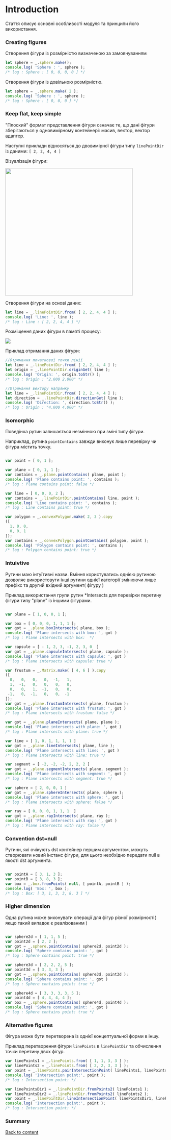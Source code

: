 # Introduction

Стаття описує основні особливості модуля та принципи його використання.

<!-- ### Why?(later) -->

### Creating figures

Створення фігури із розмірністю визначеною за замовчуванням

```js
let sphere = _.sphere.make();
console.log( 'Sphere : ', sphere );
/* log : Sphere : [ 0, 0, 0, 0 ] */
```

Створення фігури із довільною розмірністю.

```js
let sphere = _.sphere.make( 2 );
console.log( 'Sphere : ', sphere );
/* log : Sphere : [ 0, 0, 0 ] */
```

### Keep flat, keep simple

"Плоский" формат представлення фігури означає те, що дані фігури зберігаються у одновимірному контейнері: масив, вектор, вектор адаптер.

Наступні приклади відносяться до двовимірної фігури типу `linePointDir` із даними: ```[ 2, 2, 4, 4 ]```

Візуалізація фігури:

<img src="../../img/LinePointDir.png" width="400" height="400" />

Створення фігури на основі даних:

```js
let line = _.linePointDir.from( [ 2, 2, 4, 4 ] );
console.log( 'Line: ', line );
/* log : Line : [ 2, 2, 4, 4 ] */
```

Розміщення даних фігури в памяті процесу:

<img src="../../img/LinePointDirMemory2D.png" />

Приклад отримання даних фігури:

```js
//Отримання початкової точки лінії
let line = _.linePointDir.from( [ 2, 2, 4, 4 ] );
let origin = _.linePointDir.originGet( line );
console.log( 'Origin: ', origin.toStr() );
/* log : Origin : "2.000 2.000" */

//Отримання вектору напрямку
let line = _.linePointDir.from( [ 2, 2, 4, 4 ] );
let direction = _.linePointDir.directionGet( line );
console.log( 'Direction: ', direction.toStr() );
/* log : Origin : "4.000 4.000" */

```

### Isomorphic

Поведінка рутин залишається незмінною при зміні типу фігури.

Наприклад, рутина ```pointContains``` завжди виконує лише перевірку чи фігура містить точку.

```js

var point = [ 0, 1 ];

var plane = [ 0, 1, 1 ];
var contains = _.plane.pointContains( plane, point );
console.log( 'Plane contains point: ', contains );
/* log : Plane contains point: false */

var line = [ 0, 0, 0, 2 ];
var contains = _.linePointDir.pointContains( line, point );
console.log( 'Line contains point: ', contains );
/* log : Line contains point: true */

var polygon = _.convexPolygon.make( 2, 3 ).copy
([
  1, 0, 0,
  0, 0, 1
]);
var contains = _.convexPolygon.pointContains( polygon, point );
console.log( 'Polygon contains point: ', contains );
/* log : Polygon contains point: true */

```

### Intuivtive

Рутини маю інтуїтивні назви. Вміння користуватись однією рутиною дозволяє використовути інші рутини однієї категорії змінюючи лише префікс та другий вхідний аргумент( фігуру )

Приклад використання групи рутин *Intersects для перевірки перетину фігури типу
"plane" із іншими фігурами.

```js

var plane = [ 1, 0, 0, 1 ];

var box = [ 0, 0, 0, 1, 1, 1 ];
var got = _.plane.boxIntersects( plane, box );
console.log( 'Plane intersects with box: ', got )
/* log : Plane intersects with box:  */

var capsule = [ - 1, 2, 3, -1, 2, 3, 0  ]
var got = _.plane.capsuleIntersects( plane, capsule );
console.log( 'Plane intersects with capsule: ', got )
/* log : Plane intersects with capsule: true */

var frustum = _.Matrix.make( [ 4, 6 ] ).copy
([
  0,   0,   0,   0,  -1,   1,
  1,  -1,   0,   0,   0,   0,
  0,   0,   1,  -1,   0,   0,
 -1,   0,  -1,   0,   0,  -1
]);
var got = _.plane.frustumIntersects( plane, frustum );
console.log( 'Plane intersects with frustum: ', got )
/* log : Plane intersects with frustum: false */

var got = _.plane.planeIntersects( plane, plane );
console.log( 'Plane intersects with plane: ', got )
/* log : Plane intersects with plane: true */

var line = [ 1, 0, 1, 1, 1, 1 ]
var got = _.plane.lineIntersects( plane, line );
console.log( 'Plane intersects with line: ', got )
/* log : Plane intersects with line: true */

var segment = [ -2, -2, -2, 2, 2, 2 ]
var got = _.plane.segmentIntersects( plane, segment );
console.log( 'Plane intersects with segment: ', got )
/* log : Plane intersects with segment: true */

var sphere = [ 2, 0, 0, 1 ]
var got = _.plane.sphereIntersects( plane, sphere );
console.log( 'Plane intersects with sphere: ', got )
/* log : Plane intersects with sphere: false */

var ray = [ 0, 0, 0, 1, 1, 1  ]
var got = _.plane.rayIntersects( plane, ray );
console.log( 'Plane intersects with ray: ', got )
/* log : Plane intersects with ray: false */

```

<!-- ### Figures overview( later ) -->

  <!-- -- One sentence per figure + image -->

### Convention dst=null

Рутини, які очікують dst контейнер першим аргументом, можуть створювати новий інстанс фігури, для цього необхідно передати null в якості dst аргумента.

```js

var pointA = [ 3, 1, 3 ];
var pointB = [ 3, 8, 3 ];
var box = _.box.fromPoints( null, [ pointA, pointB ] );
console.log( 'Box: ', box );
/* log : Box: [ 3, 1, 3, 3, 8, 3 ] */

```

### Higher dimension

Одна рутина може виконувати операції для фігур різної розмірності( якщо такий випадок є реалізованим )

```js

var sphere2d = [ 1, 1, 5 ];
var point2d = [ 2, 2 ];
var got = _.sphere.pointContains( sphere2d, point2d );
console.log( 'Sphere contains point: ', got )
/* log : Sphere contains point: true */

var sphere3d = [ 2, 2, 2, 5 ];
var point3d = [ 3, 3, 3 ];
var got = _.sphere.pointContains( sphere3d, point3d );
console.log( 'Sphere contains point: ', got )
/* log : Sphere contains point: true */

var sphere4d = [ 3, 3, 3, 3, 5 ];
var point4d = [ 4, 4, 4, 4 ];
var box = _.sphere.pointContains( sphere4d, point4d );
console.log( 'Sphere contains point: ', got )
/* log : Sphere contains point: true */

```

### Alternative figures

Фігура може бути перетворена із однієї концептуальної форми в іншу.

Приклад перетворення фігури `linePoints` в `linePointDir` та обчислення точки перетину двох фігур.

```js
var linePoints1 = _.linePoints.from( [ 1, 1, 3, 3 ] );
var linePoints2 = _.linePoints.from( [ 2, 2, 3, 3 ] );
var point = _.linePoints.pairIntersectionPoint( linePoints1, linePoints2 );
console.log( 'Intersection point:', point );
/* log : Intersection point: */

var linePointsDir1 = _.linePointDir.fromPoints2( linePoints1 );
var linePointsDir2 = _.linePointDir.fromPoints2( linePoints2 );
var point = _.linePointDir.lineIntersectionPoint( linePointsDir1, linePointsDir2 );
console.log( 'Intersection point:', point );
/* log : Intersection point: */

```

### Summary


[Back to content](../README.md#Tutorials)
